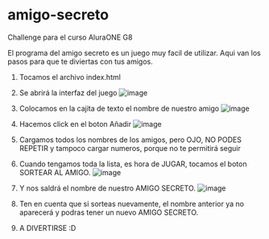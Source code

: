 # amigo-secreto
Challenge para el curso AluraONE G8

El programa del amigo secreto es un juego muy facil de utilizar.
Aqui van los pasos para que te diviertas con tus amigos.

1. Tocamos el archivo index.html
2. Se abrirá la interfaz del juego
   ![image](https://github.com/user-attachments/assets/2d0f69cf-28db-4b87-84d9-ec3682b1feef)
3. Colocamos en la cajita de texto el nombre de nuestro amigo
  ![image](https://github.com/user-attachments/assets/483a240e-85c4-4382-9f29-b97d8feefc49)
4. Hacemos click en el boton Añadir
   ![image](https://github.com/user-attachments/assets/05aebe14-81e5-40ee-8e73-9a5b7c6892a0)
5. Cargamos todos los nombres de los amigos, pero OJO, NO PODES REPETIR y tampoco cargar numeros, porque no te permitirá seguir
6. Cuando tengamos toda la lista, es hora de JUGAR, tocamos el boton SORTEAR AL AMIGO.
    ![image](https://github.com/user-attachments/assets/dc501c89-dd93-443f-b2d8-2bd87e5fd18e)
7. Y nos saldrá el nombre de nuestro AMIGO SECRETO.
![image](https://github.com/user-attachments/assets/07e04a24-381b-4706-9ea5-76d82d31dac0)
8. Ten en cuenta que si sorteas nuevamente, el nombre anterior ya no aparecerá y podras tener un nuevo AMIGO SECRETO.

9. A DIVERTIRSE :D
   
